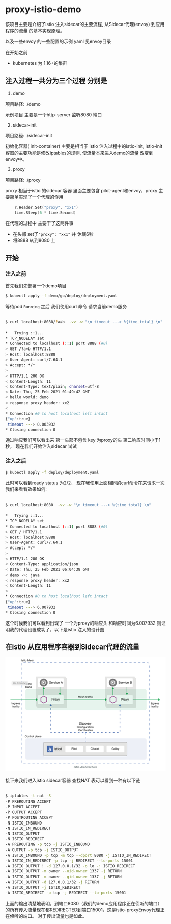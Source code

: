 # proxy-istio-demo

该项目主要是介绍了istio 注入sidecar的主要流程,  从Sidecar代理(envoy) 到应用程序的流量 的基本实现原理。

以及一些envoy 的一些配置的示例 yaml 见envoy目录

在开始之前 

* kubernetes 为 1.16+的集群

## 注入过程一共分为三个过程 分别是

1. demo 

项目路径: ./demo

示例项目 主要是一个http-server 监听8080 端口 

2. sidecar-init 
   
项目路径: ./sidecar-init

初始化容器( init-container) 主要是相当于 istio 注入过程中的istio-init, istio-init 容器的主要功能是修改iptables的规则,
   使流量本来进入demo的流量 改变到 envoy中。

3. proxy  
   
项目路径: ./proxy

proxy 相当于istio 的sidecar 容器 里面主要包含 pilot-agent和envoy，proxy 主要简单实现了一个代理的作用

   
```go
	r.Header.Set("proxy", "xx1")
	time.Sleep(6 * time.Second)
```

在代理的过程中 主要干了这两件事

* 在头部 set了`"proxy": "xx1"` 并 休眠6秒
* 将8888 转到8080 上

## 开始

### 注入之前

首先我们先部署一个demo项目 

```bash
$ kubectl apply -f demo/go/deploy/deployment.yaml
```
 
等待pod `Running` 之后 我们使用curl 命令 请求当前demo服务



```bash

$ curl localhost:8080/?a=b  -vv -w "\n timeout ---> %{time_total} \n"

*   Trying ::1...
* TCP_NODELAY set
* Connected to localhost (::1) port 8888 (#0)
> GET /?a=b HTTP/1.1
> Host: localhost:8888
> User-Agent: curl/7.64.1
> Accept: */*
>
< HTTP/1.1 200 OK
< Content-Length: 11
< Content-Type: text/plain; charset=utf-8
< Date: Thu, 25 Feb 2021 01:49:42 GMT
< hello world: demo
< response proxy header: xx2
<
* Connection #0 to host localhost left intact
{"up":true}
 timeout ---> 0.003932
* Closing connection 0
```

通过响应我们可以看出来 第一头部不包含 key 为proxy的头 第二响应时间小于1秒， 现在我们开始注入sidecar 试试

### 注入之后

```bash
$ kubectl apply -f deploy/deployment.yaml
```

此时可以看到ready status 为2/2， 现在我使用上面相同的curl命令在来请求一次 我们来看看效果如何:

```bash

$ curl localhost:8080  -vv -w "\n timeout ---> %{time_total} \n"

*   Trying ::1...
* TCP_NODELAY set
* Connected to localhost (::1) port 8888 (#0)
> GET / HTTP/1.1
> Host: localhost:8888
> User-Agent: curl/7.64.1
> Accept: */*
>
< HTTP/1.1 200 OK
< Content-Type: application/json
< Date: Thu, 25 Feb 2021 06:04:38 GMT
< demo ->: java
< response proxy header: xx2
< Content-Length: 11
<
* Connection #0 to host localhost left intact
{"up":true}
 timeout ---> 6.007932
* Closing connection 0
```

这个时候我们可以看到出现了 一个为proxy的响应头 和响应时间为6.007932 则证明我的代理设置成功了，以下是istio 注入的设计图


## 在istio 从应用程序容器到Sidecar代理的流量

![img.png](img.png)

接下来我们进入istio sidecar容器 
查找NAT 表可以看到一种有以下链

```bash

$ iptables -t nat -S
-P PREROUTING ACCEPT
-P INPUT ACCEPT
-P OUTPUT ACCEPT
-P POSTROUTING ACCEPT
-N ISTIO_INBOUND
-N ISTIO_IN_REDIRECT
-N ISTIO_OUTPUT
-N ISTIO_REDIRECT
-A PREROUTING -p tcp -j ISTIO_INBOUND
-A OUTPUT -p tcp -j ISTIO_OUTPUT
-A ISTIO_INBOUND -p tcp -m tcp --dport 8080 -j ISTIO_IN_REDIRECT
-A ISTIO_IN_REDIRECT -p tcp -j REDIRECT --to-ports 15001
-A ISTIO_OUTPUT ! -d 127.0.0.1/32 -o lo -j ISTIO_REDIRECT
-A ISTIO_OUTPUT -m owner --uid-owner 1337 -j RETURN
-A ISTIO_OUTPUT -m owner --gid-owner 1337 -j RETURN
-A ISTIO_OUTPUT -d 127.0.0.1/32 -j RETURN
-A ISTIO_OUTPUT -j ISTIO_REDIRECT
-A ISTIO_REDIRECT -p tcp -j REDIRECT --to-ports 15001
```

上面的输出清楚地表明，到端口8080（我们的demo应用程序正在侦听的端口）的所有传入流量现在都REDIRECTED到端口15001，这是istio-proxyEnvoy代理正在侦听的端口。
对于传出流量也是如此。

